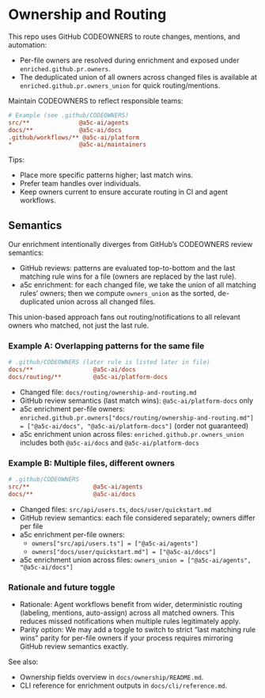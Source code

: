 # Ownership and Routing

This repo uses GitHub CODEOWNERS to route changes, mentions, and automation:

- Per-file owners are resolved during enrichment and exposed under `enriched.github.pr.owners`.
- The deduplicated union of all owners across changed files is available at `enriched.github.pr.owners_union` for quick routing/mentions.

Maintain CODEOWNERS to reflect responsible teams:

```ini
# Example (see .github/CODEOWNERS)
src/**              @a5c-ai/agents
docs/**             @a5c-ai/docs
.github/workflows/** @a5c-ai/platform
*                   @a5c-ai/maintainers
```

Tips:

- Place more specific patterns higher; last match wins.
- Prefer team handles over individuals.
- Keep owners current to ensure accurate routing in CI and agent workflows.

## Semantics

Our enrichment intentionally diverges from GitHub’s CODEOWNERS review semantics:

- GitHub reviews: patterns are evaluated top-to-bottom and the last matching rule wins for a file (owners are replaced by the last rule).
- a5c enrichment: for each changed file, we take the union of all matching rules’ owners; then we compute `owners_union` as the sorted, de-duplicated union across all changed files.

This union-based approach fans out routing/notifications to all relevant owners who matched, not just the last rule.

### Example A: Overlapping patterns for the same file

```ini
# .github/CODEOWNERS (later rule is listed later in file)
docs/**                 @a5c-ai/docs
docs/routing/**         @a5c-ai/platform-docs
```

- Changed file: `docs/routing/ownership-and-routing.md`
- GitHub review semantics (last match wins): `@a5c-ai/platform-docs` only
- a5c enrichment per-file owners: `enriched.github.pr.owners["docs/routing/ownership-and-routing.md"] = ["@a5c-ai/docs", "@a5c-ai/platform-docs"]` (order not guaranteed)
- a5c enrichment union across files: `enriched.github.pr.owners_union` includes both `@a5c-ai/docs` and `@a5c-ai/platform-docs`

### Example B: Multiple files, different owners

```ini
# .github/CODEOWNERS
src/**                  @a5c-ai/agents
docs/**                 @a5c-ai/docs
```

- Changed files: `src/api/users.ts`, `docs/user/quickstart.md`
- GitHub review semantics: each file considered separately; owners differ per file
- a5c enrichment per-file owners:
  - `owners["src/api/users.ts"] = ["@a5c-ai/agents"]`
  - `owners["docs/user/quickstart.md"] = ["@a5c-ai/docs"]`
- a5c enrichment union across files: `owners_union = ["@a5c-ai/agents", "@a5c-ai/docs"]`

### Rationale and future toggle

- Rationale: Agent workflows benefit from wider, deterministic routing (labeling, mentions, auto-assign) across all matched owners. This reduces missed notifications when multiple rules legitimately apply.
- Parity option: We may add a toggle to switch to strict “last matching rule wins” parity for per-file owners if your process requires mirroring GitHub review semantics exactly.

See also:

- Ownership fields overview in `docs/ownership/README.md`.
- CLI reference for enrichment outputs in `docs/cli/reference.md`.
